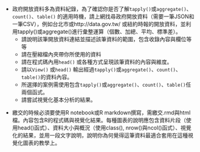 * 政府開放資料多為資料紀錄，為了確認你是否了解`tapply()`或`aggregate()`、`count()`、`table()` 的適用時機，請上網找尋政府開放資料（需要一筆JSON和一筆CSV），例如台北市或http://data.gov.tw/ 或紐約時報的開放資料，並利用tapply()或aggregate()進行彙整運算（個數、加總、平均、標準差）。
  - 請說明該筆開放資料連結並描述該筆資料的範圍，包含收錄內容與欄位等等
  - 請在壓縮檔內夾帶你所使用的資料
  - 請在程式碼內用`head()` 或各種方式呈現該筆資料的內容與維度。
  - 請以`View()` 或`head()` 輸出經過`tapply()`或`aggregate()`、`count()`、`table()`的資料內容。
  - 所選擇的案例需使用包含`tapply()`或`aggregate()`、`count()`、`table()`任兩個函式。
  - 請嘗試視覺化基本分析的結果。
- 繳交的時候必須要使用R notebook或R markdown撰寫，需繳交.rmd與html檔。內容包含R的程式碼與視覺化結果。每種圖表的說明應包含資料片段（使用head()函式）、資料大小與概況（使用class(), nrow()與ncol()函式）、視覺化的結果，並用一段文字說明，說明你為何覺得這筆資料最適合套用在這種視覺化圖表的教學上。
